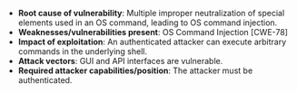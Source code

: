 - **Root cause of vulnerability**: Multiple improper neutralization of special elements used in an OS command, leading to OS command injection.
- **Weaknesses/vulnerabilities present**: OS Command Injection [CWE-78]
- **Impact of exploitation**: An authenticated attacker can execute arbitrary commands in the underlying shell.
- **Attack vectors**: GUI and API interfaces are vulnerable.
- **Required attacker capabilities/position**: The attacker must be authenticated.